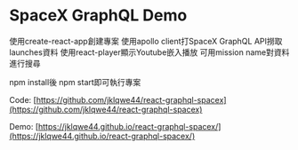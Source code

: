 # SpaceX GraphQL Demo
使用create-react-app創建專案
使用apollo client打SpaceX GraphQL API撈取 launches資料
使用react-player顯示Youtube嵌入播放
可用mission name對資料進行搜尋

npm install後 npm start即可執行專案

Code: [https://github.com/jklqwe44/react-graphql-spacex](https://github.com/jklqwe44/react-graphql-spacex)

Demo: [https://jklqwe44.github.io/react-graphql-spacex/](https://jklqwe44.github.io/react-graphql-spacex/)